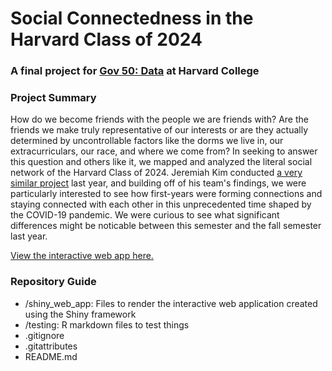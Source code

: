 # Social Connectedness in the Harvard Class of 2024
### A final project for [Gov 50: Data](https://www.davidkane.info/files/gov_50_fall_2020.html) at Harvard College

### Project Summary
How do we become friends with the people we are friends with? Are the friends we make truly representative of our interests or are they actually determined by uncontrollable factors like the dorms we live in, our extracurriculars, our race, and where we come from? In seeking to answer this question and others like it, we mapped and analyzed the literal social network of the Harvard Class of 2024.
Jeremiah Kim conducted [a very similar project]("https://jeremiah-kim.shinyapps.io/Social_Connections) last year, and building off of his team's findings, we were particularly interested to see how first-years were forming connections and staying connected with each other in this unprecedented time shaped by the COVID-19 pandemic. We were curious to see what significant differences might be noticable between this semester and the fall semester last year.

[View the interactive web app here.](https://kmcphie.shinyapps.io/Social_Connections_2024/)

### Repository Guide
* /shiny_web_app: Files to render the interactive web application created using the Shiny framework
* /testing: R markdown files to test things
* .gitignore
* .gitattributes
* README.md